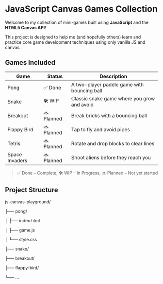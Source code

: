 # JavaScript Canvas Games Collection

Welcome to my collection of mini-games built using **JavaScript** and the **HTML5 Canvas API**!

This project is designed to help me (and hopefully others) learn and practice core game development techniques using only vanilla JS and canvas.

## Games Included

| Game           | Status     | Description                                 |
| -------------- | ---------- | ------------------------------------------- |
| Pong           | ✅ Done    | A two-player paddle game with bouncing ball |
| Snake          | 🛠️ WIP     | Classic snake game where you grow and avoid |
| Breakout       | 🔜 Planned | Break bricks with a bouncing ball           |
| Flappy Bird    | 🔜 Planned | Tap to fly and avoid pipes                  |
| Tetris         | 🔜 Planned | Rotate and drop blocks to clear lines       |
| Space Invaders | 🔜 Planned | Shoot aliens before they reach you          |

> ✅ Done – Complete, 🛠️ WIP – In Progress, 🔜 Planned – Not yet started

## Project Structure

js-canvas-playground/

├── pong/

│ ├── index.html

│ ├── game.js

│ └── style.css

├── snake/

├── breakout/

├── flappy-bird/

└── ...
